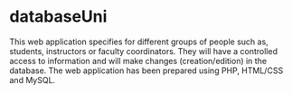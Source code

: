# databaseUni
This web application specifies for different groups of people such as, students, instructors or faculty coordinators. They will have a controlled access to information and will make changes (creation/edition) in the database. The web application has been prepared using PHP, HTML/CSS and MySQL.
